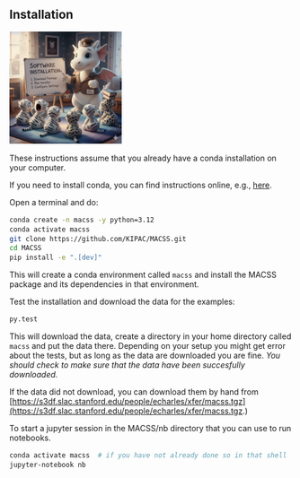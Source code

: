 ## Installation

<img src="./images/install.jpeg" height="200">

These instructions assume that you already have a conda installation on your computer.

If you need to install conda, you can find instructions online, e.g., [here](https://www.anaconda.com/docs/getting-started/miniconda/install).

Open a terminal and do:

```bash
conda create -n macss -y python=3.12
conda activate macss
git clone https://github.com/KIPAC/MACSS.git
cd MACSS
pip install -e ".[dev]"
```

This will create a conda environment called `macss` and install the
MACSS package and its dependencies in that environment.


Test the installation and download the data for the examples:

```bash
py.test
```

This will download the data, create a directory in your home directory
called `macss` and put the data there.   Depending on your setup you
might get error about the tests, but as long as the data are
downloaded you are fine.  *You should check to make sure that the data
have been succesfully downloaded.*

If the data did not download, you can download them by hand from
[https://s3df.slac.stanford.edu/people/echarles/xfer/macss.tgz](https://s3df.slac.stanford.edu/people/echarles/xfer/macss.tgz.)


To start a jupyter session in the MACSS/nb directory that you can use
to run notebooks.

```bash
conda activate macss  # if you have not already done so in that shell
jupyter-notebook nb
```
